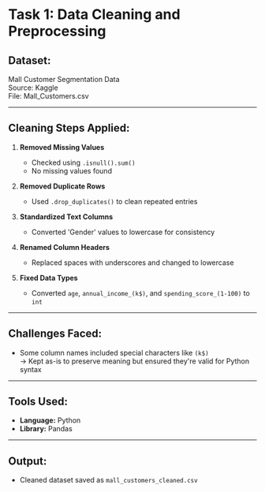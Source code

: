 # Task 1: Data Cleaning and Preprocessing

## Dataset:
Mall Customer Segmentation Data  
Source: Kaggle  
File: Mall_Customers.csv

---

## Cleaning Steps Applied:

1. **Removed Missing Values**  
   - Checked using `.isnull().sum()`  
   - No missing values found

2. **Removed Duplicate Rows**  
   - Used `.drop_duplicates()` to clean repeated entries

3. **Standardized Text Columns**  
   - Converted 'Gender' values to lowercase for consistency

4. **Renamed Column Headers**  
   - Replaced spaces with underscores and changed to lowercase

5. **Fixed Data Types**  
   - Converted `age`, `annual_income_(k$)`, and `spending_score_(1-100)` to `int`

---

## Challenges Faced:

- Some column names included special characters like `(k$)`  
  → Kept as-is to preserve meaning but ensured they're valid for Python syntax

---

## Tools Used:

- **Language:** Python  
- **Library:** Pandas

---

## Output:

- Cleaned dataset saved as `mall_customers_cleaned.csv`
